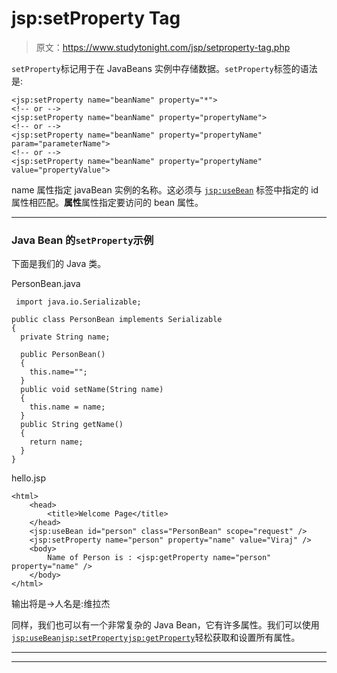 # jsp:setProperty Tag

> 原文：<https://www.studytonight.com/jsp/setproperty-tag.php>

`setProperty`标记用于在 JavaBeans 实例中存储数据。`setProperty`标签的语法是:

```
<jsp:setProperty name="beanName" property="*">
<!-- or -->
<jsp:setProperty name="beanName" property="propertyName">
<!-- or -->
<jsp:setProperty name="beanName" property="propertyName" param="parameterName">
<!-- or -->
<jsp:setProperty name="beanName" property="propertyName" value="propertyValue"> 
```

name 属性指定 javaBean 实例的名称。这必须与 [`jsp:useBean`](usebean-tag.php) 标签中指定的 id 属性相匹配。**属性**属性指定要访问的 bean 属性。

* * *

### Java Bean 的`setProperty`示例

下面是我们的 Java 类。

PersonBean.java

```
 import java.io.Serializable;

public class PersonBean implements Serializable
{
  private String name;

  public PersonBean()
  {
    this.name="";
  }
  public void setName(String name)
  {
    this.name = name;
  }
  public String getName()
  {
    return name;
  }
} 
```

hello.jsp

```
<html>
    <head>
        <title>Welcome Page</title>
    </head>
    <jsp:useBean id="person" class="PersonBean" scope="request" />
    <jsp:setProperty name="person" property="name" value="Viraj" />
    <body>
        Name of Person is : <jsp:getProperty name="person" property="name" />
    </body>
</html> 
```

输出将是→人名是:维拉杰

同样，我们也可以有一个非常复杂的 Java Bean，它有许多属性。我们可以使用[`jsp:useBean`](usebean-tag.php)[`jsp:setProperty`](setproperty-tag.php)[`jsp:getProperty`](getproperty-tag.php)轻松获取和设置所有属性。

* * *

* * *